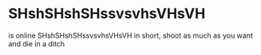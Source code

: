 # SHshSHshSHssvsvhsVHsVH
is online SHshSHshSHssvsvhsVHsVH in short, shoot as much as you want and die in a ditch

